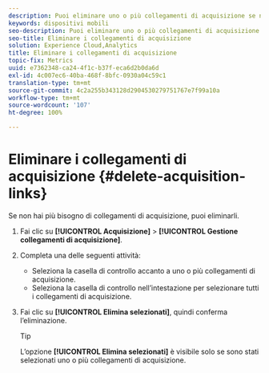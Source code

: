 ```yaml
---
description: Puoi eliminare uno o più collegamenti di acquisizione se non sono più necessari.
keywords: dispositivi mobili
seo-description: Puoi eliminare uno o più collegamenti di acquisizione se non sono più necessari.
seo-title: Eliminare i collegamenti di acquisizione
solution: Experience Cloud,Analytics
title: Eliminare i collegamenti di acquisizione
topic-fix: Metrics
uuid: e7362348-ca24-4f1c-b37f-eca6d2b0da6d
exl-id: 4c007ec6-40ba-468f-8bfc-0930a04c59c1
translation-type: tm+mt
source-git-commit: 4c2a255b343128d2904530279751767e7f99a10a
workflow-type: tm+mt
source-wordcount: '107'
ht-degree: 100%

---
```


# Eliminare i collegamenti di acquisizione {#delete-acquisition-links}

Se non hai più bisogno di collegamenti di acquisizione, puoi eliminarli.

1. Fai clic su **[!UICONTROL Acquisizione]** > **[!UICONTROL Gestione collegamenti di acquisizione]**.
1. Completa una delle seguenti attività:

   * Seleziona la casella di controllo accanto a uno o più collegamenti di acquisizione.
   * Seleziona la casella di controllo nell’intestazione per selezionare tutti i collegamenti di acquisizione.

1. Fai clic su **[!UICONTROL Elimina selezionati]**, quindi conferma l’eliminazione.

   >[!TIP]
   >
   >L’opzione **[!UICONTROL Elimina selezionati]** è visibile solo se sono stati selezionati uno o più collegamenti di acquisizione.
